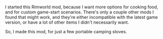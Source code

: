 I started this Rimworld mod, because I want more options for cooking food, and for custom game-start scenarios.
There's only a couple other mods I found that might work, and they're either incompatible with the latest game version,
or have a lot of other items I didn't necessarily want.

So, I made this mod, for just a few portable camping stoves.
